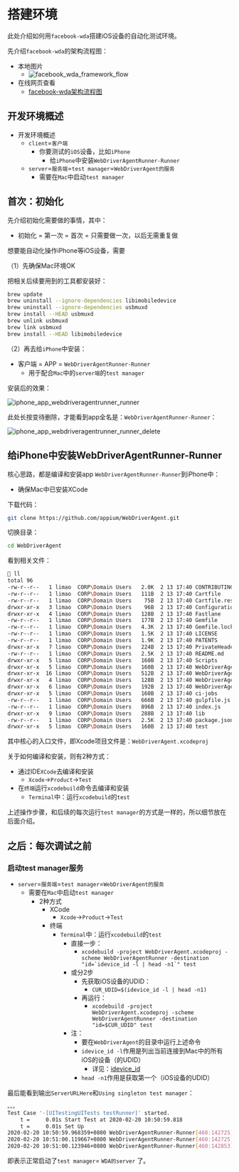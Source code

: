 # 搭建环境

此处介绍如何用`facebook-wda`搭建iOS设备的自动化测试环境。

先介绍`facebook-wda`的架构流程图：

* 本地图片
  * ![facebook_wda_framework_flow](../assets/img/facebook_wda_framework_flow.jpg)
* 在线网页查看
  * [facebook-wda架构流程图](https://www.processon.com/view/link/5eb3689e5653bb07215954bf)

## 开发环境概述

* 开发环境概述
  * `client`=`客户端`
      * 你要测试的`iOS`设备，比如`iPhone`
          * 给`iPhone`中安装`WebDriverAgentRunner-Runner`
  * `server`=`服务端`=`test manager`=`WebDriverAgent的服务`
      * 需要在`Mac`中启动`test manager`

## 首次：初始化

先介绍初始化需要做的事情，其中：

* 初始化 = 第一次 = 首次 = 只需要做一次，以后无需重复做

想要能自动化操作iPhone等iOS设备，需要

（1）先确保Mac环境OK

把相关后续要用到的工具都安装好：

```bash
brew update
brew uninstall --ignore-dependencies libimobiledevice
brew uninstall --ignore-dependencies usbmuxd
brew install --HEAD usbmuxd
brew unlink usbmuxd
brew link usbmuxd
brew install --HEAD libimobiledevice
```

（2）再去给`iPhone`中安装：

* 客户端 = APP = `WebDriverAgentRunner-Runner`
  * 用于配合`Mac`中的`server端`的`test manager`

安装后的效果：

![iphone_app_webdriveragentrunner_runner](../assets/img/iphone_app_webdriveragentrunner_runner.png)

此处长按变待删除，才能看到app全名是：`WebDriverAgentRunner-Runner`：

![iphone_app_webdriveragentrunner_runner_delete](../assets/img/iphone_app_webdriveragentrunner_runner_delete.png)

## 给iPhone中安装WebDriverAgentRunner-Runner

核心思路，都是编译和安装app `WebDriverAgentRunner-Runner`到iPhone中：

* 确保Mac中已安装XCode

下载代码：

```bash
git clone https://github.com/appium/WebDriverAgent.git
```

切换目录：

```bash
cd WebDriverAgent
```

看到相关文件：

```bash
 ll
total 96
-rw-r--r--   1 limao  CORP\Domain Users   2.0K  2 13 17:40 CONTRIBUTING.md
-rw-r--r--   1 limao  CORP\Domain Users   111B  2 13 17:40 Cartfile
-rw-r--r--   1 limao  CORP\Domain Users    75B  2 13 17:40 Cartfile.resolved
drwxr-xr-x   3 limao  CORP\Domain Users    96B  2 13 17:40 Configurations
drwxr-xr-x   4 limao  CORP\Domain Users   128B  2 13 17:40 Fastlane
-rw-r--r--   1 limao  CORP\Domain Users   177B  2 13 17:40 Gemfile
-rw-r--r--   1 limao  CORP\Domain Users   4.3K  2 13 17:40 Gemfile.lock
-rw-r--r--   1 limao  CORP\Domain Users   1.5K  2 13 17:40 LICENSE
-rw-r--r--   1 limao  CORP\Domain Users   1.9K  2 13 17:40 PATENTS
drwxr-xr-x   7 limao  CORP\Domain Users   224B  2 13 17:40 PrivateHeaders
-rw-r--r--   1 limao  CORP\Domain Users   2.5K  2 13 17:40 README.md
drwxr-xr-x   5 limao  CORP\Domain Users   160B  2 13 17:40 Scripts
drwxr-xr-x   5 limao  CORP\Domain Users   160B  2 13 17:40 WebDriverAgent.xcodeproj
drwxr-xr-x  16 limao  CORP\Domain Users   512B  2 13 17:40 WebDriverAgentLib
drwxr-xr-x   4 limao  CORP\Domain Users   128B  2 13 17:40 WebDriverAgentRunner
drwxr-xr-x   6 limao  CORP\Domain Users   192B  2 13 17:40 WebDriverAgentTests
drwxr-xr-x   5 limao  CORP\Domain Users   160B  2 13 17:40 ci-jobs
-rw-r--r--   1 limao  CORP\Domain Users   666B  2 13 17:40 gulpfile.js
-rw-r--r--   1 limao  CORP\Domain Users   896B  2 13 17:40 index.js
drwxr-xr-x   9 limao  CORP\Domain Users   288B  2 13 17:40 lib
-rw-r--r--   1 limao  CORP\Domain Users   2.5K  2 13 17:40 package.json
drwxr-xr-x   5 limao  CORP\Domain Users   160B  2 13 17:40 test
```

其中核心的入口文件，即Xcode项目文件是：`WebDriverAgent.xcodeproj`

关于如何编译和安装，则有2种方式：

* 通过IDE`XCode`去编译和安装
  * `Xcode`->`Product`->`Test`
* 在`终端`运行`xcodebuild`命令去编译和安装
  * `Terminal`中：运行`xcodebuild`的`test`

上述操作步骤，和后续的每次运行`test manager`的方式是一样的，所以细节放在后面介绍。

## 之后：每次调试之前

### 启动test manager服务

* `server`=`服务端`=`test manager`=`WebDriverAgent的服务`
    * 需要在`Mac`中启动`test manager`
        * 2种方式
            * XCode
              * `Xcode`->`Product`->`Test`
            * 终端
              * `Terminal`中：运行`xcodebuild`的`test`
                  * 直接一步：
                      * ```xcodebuild -project WebDriverAgent.xcodeproj -scheme WebDriverAgentRunner -destination "id=`idevice_id -l | head -n1`" test```
                  * 或分2步
                      * 先获取iOS设备的UDID：
                          * `CUR_UDID=$(idevice_id -l | head -n1)`
                      * 再运行：
                          * `xcodebuild -project WebDriverAgent.xcodeproj -scheme WebDriverAgentRunner -destination "id=$CUR_UDID" test`
                  * 注：
                    * 要在`WebDriverAgent`的目录中运行上述命令
                    * `idevice_id -l`作用是列出当前连接到Mac中的所有iOS的设备（的UDID）
                      * 详见：[idevice_id](https://book.crifan.com/books/apple_develop_summary/website/desktop/idevice_id.html)
                    * `head -n1`作用是获取第一个（iOS设备的UDID）

最后能看到输出`ServerURLHere`和`Using singleton test manager`：

```bash
。。。
Test Case '-[UITestingUITests testRunner]' started.
    t =     0.01s Start Test at 2020-02-20 10:50:59.818
    t =     0.01s Set Up
2020-02-20 10:50:59.968359+0800 WebDriverAgentRunner-Runner[460:142725] Built at Feb 20 2020 10:50:08
2020-02-20 10:51:00.119667+0800 WebDriverAgentRunner-Runner[460:142725] ServerURLHere->http://192.168.31.43:8100<-ServerURLHere
2020-02-20 10:51:00.123946+0800 WebDriverAgentRunner-Runner[460:142853] Using singleton test manager
```

即表示正常启动了`test manager`= `WDA的server` 了。
